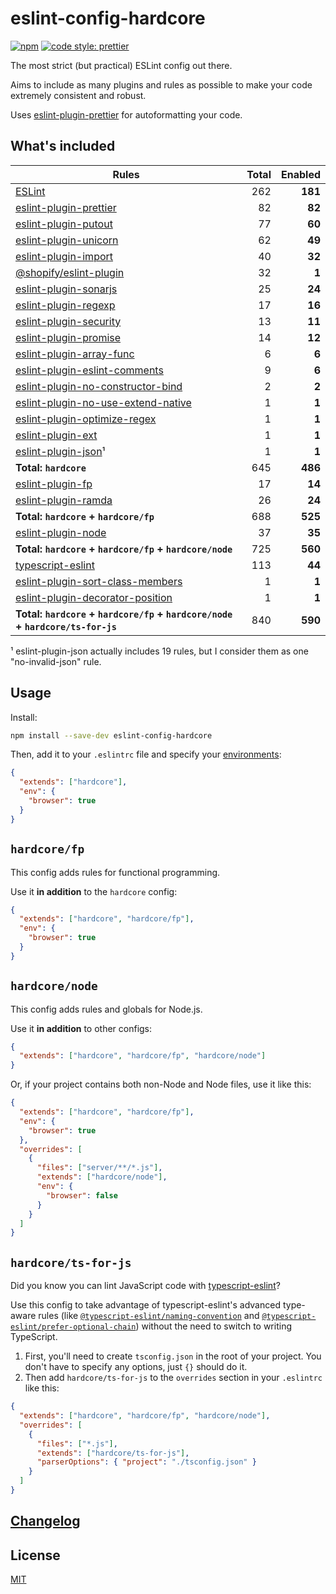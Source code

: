 # eslint-config-hardcore

[![npm](https://img.shields.io/npm/v/eslint-config-hardcore?style=flat-square)](https://www.npmjs.com/package/eslint-config-hardcore)
[![code style: prettier](https://img.shields.io/badge/code_style-prettier-ff69b4.svg?style=flat-square)](https://github.com/prettier/prettier)

The most strict (but practical) ESLint config out there.

Aims to include as many plugins and rules as possible to make your code
extremely consistent and robust.

Uses
[eslint-plugin-prettier](https://github.com/prettier/eslint-plugin-prettier) for
autoformatting your code.

## What's included

| Rules                                                                                                     | Total | Enabled |
| --------------------------------------------------------------------------------------------------------- | ----: | ------: |
| [ESLint](https://eslint.org/docs/rules/)                                                                  |   262 | **181** |
| [eslint-plugin-prettier](https://github.com/prettier/eslint-plugin-prettier)                              |    82 |  **82** |
| [eslint-plugin-putout](https://github.com/coderaiser/putout/tree/master/packages/eslint-plugin-putout)    |    77 |  **60** |
| [eslint-plugin-unicorn](https://github.com/sindresorhus/eslint-plugin-unicorn)                            |    62 |  **49** |
| [eslint-plugin-import](https://github.com/benmosher/eslint-plugin-import)                                 |    40 |  **32** |
| [@shopify/eslint-plugin](https://github.com/Shopify/web-configs/tree/main/packages/eslint-plugin)         |    32 |   **1** |
| [eslint-plugin-sonarjs](https://github.com/SonarSource/eslint-plugin-sonarjs)                             |    25 |  **24** |
| [eslint-plugin-regexp](https://github.com/ota-meshi/eslint-plugin-regexp)                                 |    17 |  **16** |
| [eslint-plugin-security](https://github.com/nodesecurity/eslint-plugin-security)                          |    13 |  **11** |
| [eslint-plugin-promise](https://github.com/xjamundx/eslint-plugin-promise)                                |    14 |  **12** |
| [eslint-plugin-array-func](https://github.com/freaktechnik/eslint-plugin-array-func)                      |     6 |   **6** |
| [eslint-plugin-eslint-comments](https://github.com/mysticatea/eslint-plugin-eslint-comments)              |     9 |   **6** |
| [eslint-plugin-no-constructor-bind](https://github.com/markalfred/eslint-plugin-no-constructor-bind)      |     2 |   **2** |
| [eslint-plugin-no-use-extend-native](https://github.com/dustinspecker/eslint-plugin-no-use-extend-native) |     1 |   **1** |
| [eslint-plugin-optimize-regex](https://github.com/BrainMaestro/eslint-plugin-optimize-regex)              |     1 |   **1** |
| [eslint-plugin-ext](https://github.com/jiangfengming/eslint-plugin-ext)                                   |     1 |   **1** |
| [eslint-plugin-json](https://github.com/azeemba/eslint-plugin-json)¹                                      |     1 |   **1** |
| **Total: `hardcore`**                                                                                     |   645 | **486** |
| [eslint-plugin-fp](https://github.com/jfmengels/eslint-plugin-fp)                                         |    17 |  **14** |
| [eslint-plugin-ramda](https://github.com/ramda/eslint-plugin-ramda)                                       |    26 |  **24** |
| **Total: `hardcore` + `hardcore/fp`**                                                                     |   688 | **525** |
| [eslint-plugin-node](https://github.com/mysticatea/eslint-plugin-node)                                    |    37 |  **35** |
| **Total: `hardcore` + `hardcore/fp` + `hardcore/node`**                                                   |   725 | **560** |
| [typescript-eslint](https://github.com/typescript-eslint/typescript-eslint)                               |   113 |  **44** |
| [eslint-plugin-sort-class-members](https://github.com/bryanrsmith/eslint-plugin-sort-class-members)       |     1 |   **1** |
| [eslint-plugin-decorator-position](https://github.com/NullVoxPopuli/eslint-plugin-decorator-position)     |     1 |   **1** |
| **Total: `hardcore` + `hardcore/fp` + `hardcore/node` + `hardcore/ts-for-js`**                            |   840 | **590** |

¹ eslint-plugin-json actually includes 19 rules, but I consider them as one
"no-invalid-json" rule.

## Usage

Install:

```sh
npm install --save-dev eslint-config-hardcore
```

Then, add it to your `.eslintrc` file and specify your
[environments](https://eslint.org/docs/user-guide/configuring#specifying-environments):

```json
{
  "extends": ["hardcore"],
  "env": {
    "browser": true
  }
}
```

## `hardcore/fp`

This config adds rules for functional programming.

Use it **in addition** to the `hardcore` config:

```json
{
  "extends": ["hardcore", "hardcore/fp"],
  "env": {
    "browser": true
  }
}
```

## `hardcore/node`

This config adds rules and globals for Node.js.

Use it **in addition** to other configs:

```json
{
  "extends": ["hardcore", "hardcore/fp", "hardcore/node"]
}
```

Or, if your project contains both non-Node and Node files, use it like this:

```json
{
  "extends": ["hardcore", "hardcore/fp"],
  "env": {
    "browser": true
  },
  "overrides": [
    {
      "files": ["server/**/*.js"],
      "extends": ["hardcore/node"],
      "env": {
        "browser": false
      }
    }
  ]
}
```

## `hardcore/ts-for-js`

Did you know you can lint JavaScript code with
[typescript-eslint](https://github.com/typescript-eslint/typescript-eslint)?

Use this config to take advantage of typescript-eslint's advanced type-aware
rules (like
[`@typescript-eslint/naming-convention`](https://github.com/typescript-eslint/typescript-eslint/blob/master/packages/eslint-plugin/docs/rules/naming-convention.md)
and
[`@typescript-eslint/prefer-optional-chain`](https://github.com/typescript-eslint/typescript-eslint/blob/master/packages/eslint-plugin/docs/rules/prefer-optional-chain.md))
without the need to switch to writing TypeScript.

1. First, you'll need to create `tsconfig.json` in the root of your project. You
   don't have to specify any options, just `{}` should do it.
2. Then add `hardcore/ts-for-js` to the `overrides` section in your `.eslintrc`
   like this:

```json
{
  "extends": ["hardcore", "hardcore/fp", "hardcore/node"],
  "overrides": [
    {
      "files": ["*.js"],
      "extends": ["hardcore/ts-for-js"],
      "parserOptions": { "project": "./tsconfig.json" }
    }
  ]
}
```

## [Changelog](https://github.com/EvgenyOrekhov/eslint-config-hardcore/releases)

## License

[MIT](LICENSE)
